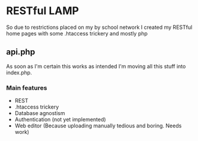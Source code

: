 # RESTful LAMP
So due to restrictions placed on my by school network I created my RESTful home pages with some .htaccess trickery and mostly php

## api.php
As soon as I'm certain this works as intended I'm moving all this stuff into index.php. 

### Main features
* REST
* .htaccess trickery
* Database agnostism
* Authentication (not yet implemented)
* Web editor (Because uploading manually tedious and boring. Needs work)